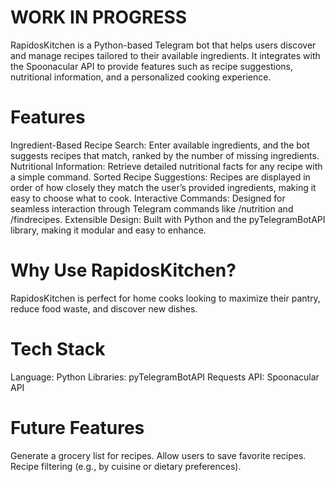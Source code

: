 # WORK IN PROGRESS

RapidosKitchen is a Python-based Telegram bot that helps users discover and manage recipes tailored to their available ingredients. It integrates with the Spoonacular API to provide features such as recipe suggestions, nutritional information, and a personalized cooking experience.

# Features
Ingredient-Based Recipe Search: Enter available ingredients, and the bot suggests recipes that match, ranked by the number of missing ingredients.
Nutritional Information: Retrieve detailed nutritional facts for any recipe with a simple command.
Sorted Recipe Suggestions: Recipes are displayed in order of how closely they match the user’s provided ingredients, making it easy to choose what to cook.
Interactive Commands: Designed for seamless interaction through Telegram commands like /nutrition and /findrecipes.
Extensible Design: Built with Python and the pyTelegramBotAPI library, making it modular and easy to enhance.

# Why Use RapidosKitchen?
RapidosKitchen is perfect for home cooks looking to maximize their pantry, reduce food waste, and discover new dishes.

# Tech Stack
Language: Python
Libraries:
pyTelegramBotAPI
Requests
API: Spoonacular API

# Future Features
Generate a grocery list for recipes.
Allow users to save favorite recipes.
Recipe filtering (e.g., by cuisine or dietary preferences).
